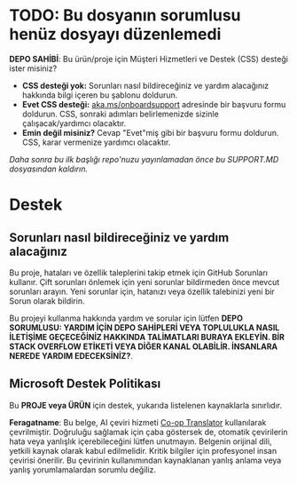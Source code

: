 <!--
CO_OP_TRANSLATOR_METADATA:
{
  "original_hash": "b7244261ee19497082edf33bcce64717",
  "translation_date": "2025-05-17T05:48:15+00:00",
  "source_file": "SUPPORT.md",
  "language_code": "tr"
}
-->
# TODO: Bu dosyanın sorumlusu henüz dosyayı düzenlemedi

**DEPO SAHİBİ**: Bu ürün/proje için Müşteri Hizmetleri ve Destek (CSS) desteği ister misiniz?

- **CSS desteği yok:** Sorunları nasıl bildireceğiniz ve yardım alacağınız hakkında bilgi içeren bu şablonu doldurun.
- **Evet CSS desteği:** [aka.ms/onboardsupport](https://aka.ms/onboardsupport) adresinde bir başvuru formu doldurun. CSS, sonraki adımları belirlemenizde sizinle çalışacak/yardımcı olacaktır.
- **Emin değil misiniz?** Cevap "Evet"miş gibi bir başvuru formu doldurun. CSS, karar vermenize yardımcı olacaktır.

*Daha sonra bu ilk başlığı repo'nuzu yayınlamadan önce bu SUPPORT.MD dosyasından kaldırın.*

# Destek

## Sorunları nasıl bildireceğiniz ve yardım alacağınız  

Bu proje, hataları ve özellik taleplerini takip etmek için GitHub Sorunları kullanır. Çift sorunları önlemek için yeni sorunlar bildirmeden önce mevcut sorunları arayın. Yeni sorunlar için, hatanızı veya özellik talebinizi yeni bir Sorun olarak bildirin.

Bu projeyi kullanma hakkında yardım ve sorular için lütfen **DEPO SORUMLUSU: YARDIM İÇİN DEPO SAHİPLERİ VEYA TOPLULUKLA NASIL İLETİŞİME GEÇECEĞİNİZ HAKKINDA TALİMATLARI BURAYA EKLEYİN. BİR STACK OVERFLOW ETİKETİ VEYA DİĞER KANAL OLABİLİR. İNSANLARA NEREDE YARDIM EDECEKSİNİZ?**.

## Microsoft Destek Politikası  

Bu **PROJE veya ÜRÜN** için destek, yukarıda listelenen kaynaklarla sınırlıdır.

**Feragatname**: 
Bu belge, AI çeviri hizmeti [Co-op Translator](https://github.com/Azure/co-op-translator) kullanılarak çevrilmiştir. Doğruluğu sağlamak için çaba göstersek de, otomatik çevirilerin hata veya yanlışlık içerebileceğini lütfen unutmayın. Belgenin orijinal dili, yetkili kaynak olarak kabul edilmelidir. Kritik bilgiler için profesyonel insan çevirisi önerilir. Bu çevirinin kullanımından kaynaklanan yanlış anlama veya yanlış yorumlamalardan sorumlu değiliz.